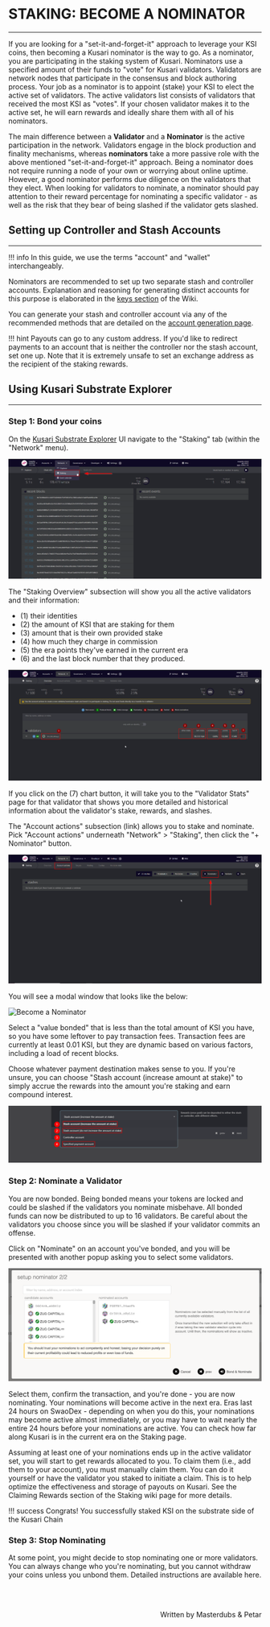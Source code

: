 # <b>STAKING: BECOME A NOMINATOR</b>
---

If you are looking for a "set-it-and-forget-it" approach to leverage your KSI coins, then becoming a Kusari nominator is the way to go. 
As a nominator, you are participating in the staking system of Kusari. Nominators use a specified amount of their funds to "vote" for Kusari validators.
Validators are network nodes that participate in the consensus and block authoring process. Your job as a nominator is to appoint (stake) your KSI to elect the active set of validators. The active validators list consists of validators that received the most KSI as "votes". If your chosen validator makes it to the active set, he will earn rewards and ideally share them with all of his nominators.

The main difference between a **Validator** and a **Nominator** is the active participation in the network. Validators engage in the block production and finality mechanisms, whereas **nominators** take a more passive role with the above mentioned "set-it-and-forget-it" approach. Being a nominator does not require running a node of your own or worrying about online uptime. However, a good nominator performs due diligence on the validators that they elect. When looking for validators to nominate, a nominator should pay attention to their reward percentage for nominating a specific validator - as well as the risk that they bear of being slashed if the validator gets slashed.

## **Setting up Controller and Stash Accounts**
---

!!! info
    In this guide, we use the terms "account" and "wallet" interchangeably.

Nominators are recommended to set up two separate stash and controller accounts. Explanation and reasoning for generating distinct accounts for this purpose is elaborated in the [keys section](../deep-dives/substrate_keys.md) of the Wiki.

You can generate your stash and controller account via any of the recommended methods that are detailed on the [account generation page](./account-generation.md).

!!! hint
    Payouts can go to any custom address. If you'd like to redirect payments to an account that is neither the controller nor the stash account, set one up. Note that it is extremely unsafe to set an exchange address as the recipient of the staking rewards.

## **Using Kusari Substrate Explorer**
---

### Step 1: Bond your coins
On the [Kusari Substrate Explorer](https://substrate-explorer-testnet.swapdex.network/?rpc=wss%3A%2F%2Fswapdex.starkleytech.com%2Fws#/explorer) UI navigate to the "Staking" tab (within the "Network" menu).

![browser_extension](assets/nominator_01.png#center)

The "Staking Overview" subsection will show you all the active validators and their information:

- (1) their identities
- (2) the amount of KSI that are staking for them
- (3) amount that is their own provided stake 
- (4) how much they charge in commission
- (5) the era points they've earned in the current era
- (6) and the last block number that they produced. 

![browser_extension](assets/nominator_02.png#center)

If you click on the (7) chart button, it will take you to the "Validator Stats" page for that validator that shows you more detailed and historical information about the validator's stake, rewards, and slashes.

The "Account actions" subsection (link) allows you to stake and nominate.
Pick "Account actions" underneath "Network" > "Staking", then click the "+ Nominator" button.

![browser_extension](assets/nominator_03.png#center)

You will see a modal window that looks like the below:

![Become a Nominator](assets/Polkadot_Substrate_Portal.gif#center)

Select a "value bonded" that is less than the total amount of KSI you have, so you have some leftover to pay transaction fees. Transaction fees are currently at least 0.01 KSI, but they are dynamic based on various factors, including a load of recent blocks.

<!--Also, be mindful of the reaping threshold - the amount that must remain in an account lest it be burned. That amount is 0.01 at Kusari, so it's recommended to keep at least 0.1 KSI in your account to be on the safe side.-->

Choose whatever payment destination makes sense to you. If you're unsure, you can choose "Stash account (increase amount at stake)" to simply accrue the rewards into the amount you're staking and earn compound interest.

![browser_extension](assets/nominator_04.png#center)

### Step 2: Nominate a Validator

You are now bonded. Being bonded means your tokens are locked and could be slashed if the validators you nominate misbehave. All bonded funds can now be distributed to up to 16 validators. Be careful about the validators you choose since you will be slashed if your validator commits an offense.

Click on "Nominate" on an account you've bonded, and you will be presented with another popup asking you to select some validators.

![Become a Nominator](assets/kusama_nominator_selection.png)

Select them, confirm the transaction, and you're done - you are now nominating. Your nominations will become active in the next era. Eras last 24 hours on SwaoDex - depending on when you do this, your nominations may become active almost immediately, or you may have to wait nearly the entire 24 hours before your nominations are active. You can check how far along Kusari is in the current era on the Staking page.

Assuming at least one of your nominations ends up in the active validator set, you will start to get rewards allocated to you. To claim them (i.e., add them to your account), you must manually claim them. You can do it yourself or have the validator you staked to initiate a claim. This is to help optimize the effectiveness and storage of payouts on Kusari. See the Claiming Rewards section of the Staking wiki page for more details.

!!! success
    Congrats! You successfully staked KSI on the substrate side of the Kusari Chain 

### Step 3: Stop Nominating

At some point, you might decide to stop nominating one or more validators. You can always change who you're nominating, but you cannot withdraw your coins unless you unbond them. Detailed instructions are available here.

<br></br>

<p align=right> Written by Masterdubs & Petar </p>